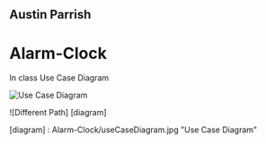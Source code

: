 ## Austin Parrish

# Alarm-Clock
In class Use Case Diagram


![Use Case Diagram](https://github.com/aVisoko/Alarm-Clock/useCaseDiagram.jpg "Use Case Diagram")

![Different Path] [diagram]

[diagram] : Alarm-Clock/useCaseDiagram.jpg "Use Case Diagram"

